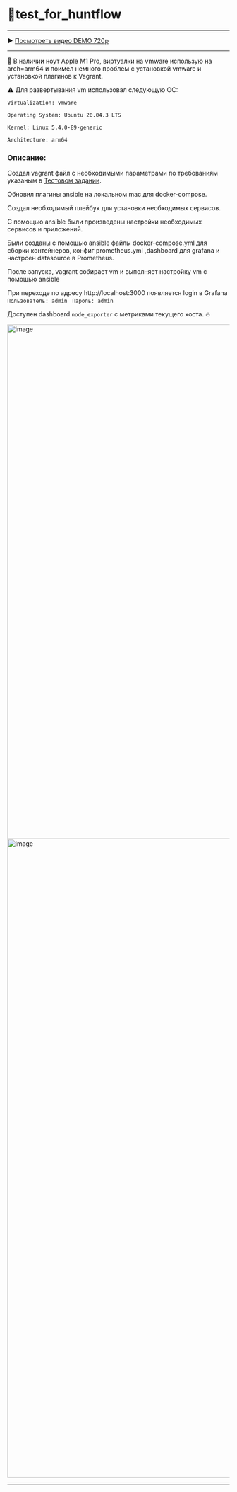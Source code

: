 # 🚀test_for_huntflow
---

▶️ [Посмотреть видео DEMO 720p](https://drive.google.com/file/d/1nBMxYcqlcSut2S_RSVHFmPwrQj1Ly5FU/view?usp=sharing)

---
💬 В наличии ноут Apple M1 Pro, виртуалки на vmware использую на arch=arm64
и поимел немного проблем с установкой vmware и установкой плагинов к Vagrant.

⚠️
Для развертывания vm использовал следующую ОС:

```Virtualization: vmware```

```Operating System: Ubuntu 20.04.3 LTS```

```Kernel: Linux 5.4.0-89-generic```

```Architecture: arm64```

### Описание:

Создал vagrant файл с необходимыми параметрами по требованиям указаным в [Тестовом задании](https://github.com/huntflow/devops-test). 

Обновил плагины ansible на локальном mac для docker-compose.

Создал необходимый плейбук для установки необходимых сервисов.

С помощью ansible были произведены настройки необходимых сервисов и приложений.

Были созданы c помощью ansible файлы docker-compose.yml для сборки контейнеров, конфиг prometheus.yml ,dashboard для grafana и настроен datasource в Prometheus.

После запуска, vagrant собирает vm и выполняет настройку vm  c помощью ansible

При переходе по адресу http://localhost:3000 появляется login в Grafana 
```Пользователь: admin ```
```Пароль: admin```

Доступен dashboard `node_exporter` с метриками текущего хоста.
🔥 

<img width="1163" alt="image" src="https://github.com/user-attachments/assets/670e76f2-81a9-402e-be0c-415daa05a136" />



<img width="1444" alt="image" src="https://github.com/user-attachments/assets/79ac5e80-f4ec-4821-8615-5b875f14d7eb" />

---



